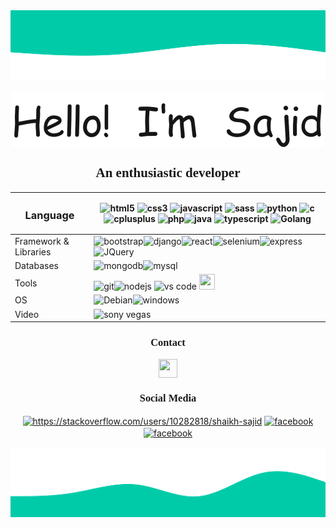 <img src="https://raw.githubusercontent.com/shaikhsajid1111/shaikhsajid1111/master/upper_wave.svg">
<p align="center">
<img src="https://github.com/shaikhsajid1111/shaikhsajid1111/blob/master/greeting.gif" align="center" >

<h2 align="center" style="font-family: 'Verdana';">An enthusiastic developer</h2>
<p>
<center>


| <h3>Language</h3> | <img src="https://www.flaticon.com/svg/static/icons/svg/226/226269.svg" alt="html5" width="25" height="25"/> <img src="https://www.flaticon.com/svg/static/icons/svg/732/732190.svg" alt="css3" width="25" height="25"/> <img src="https://www.flaticon.com/svg/static/icons/svg/919/919828.svg" alt="javascript" width="25" height="25"/> <img src="https://www.flaticon.com/svg/static/icons/svg/919/919831.svg" alt="sass" width="25" height="25"/> <img src="https://upload.wikimedia.org/wikipedia/commons/thumb/c/c3/Python-logo-notext.svg/110px-Python-logo-notext.svg.png" alt="python" width="25" height="25"/> <img src="https://img.icons8.com/color/344/c-programming.png" alt="c" width="25" height="25"/> <img src="https://www.flaticon.com/svg/static/icons/svg/919/919841.svg" alt="cplusplus" width="25" height="25"/> <img src="https://www.php.net//images/logos/new-php-logo.svg" alt="php" width="25" height="25"/><img src="https://www.vectorlogo.zone/logos/java/java-icon.svg" alt="java" width="25" height="25"/> <img src="https://upload.wikimedia.org/wikipedia/commons/4/4c/Typescript_logo_2020.svg" alt="typescript" width="25" height="25"/>  <img src="https://blog.golang.org/go-brand/Go-Logo/SVG/Go-Logo_Fuchsia.svg" alt="Golang" width="25" height="25"/> |  
| ---------| --------------------- |
| Framework & Libraries |<img src="https://upload.wikimedia.org/wikipedia/commons/thumb/b/b2/Bootstrap_logo.svg/512px-Bootstrap_logo.svg.png" alt="bootstrap" width="25" height="25"/><img src="https://static.djangoproject.com/img/logos/django-logo-positive.svg" alt="django" width="25" height="25"/><img src="https://upload.wikimedia.org/wikipedia/commons/a/a7/React-icon.svg" alt="react" width="25" height="25"/><img src="https://cdn.worldvectorlogo.com/logos/selenium-logo.svg" alt="selenium" width="25" height="25" /><img src="https://www.vectorlogo.zone/logos/expressjs/expressjs-ar21.svg" alt="express" width="25" height="25"/><img src="https://upload.wikimedia.org/wikipedia/commons/8/83/Jquery-icon.svg" alt="JQuery" width="25" height="25">|
| Databases |<img src="https://www.vectorlogo.zone/logos/mongodb/mongodb-icon.svg" alt="mongodb" width="25" height="25"/><img src="https://www.vectorlogo.zone/logos/mysql/mysql-official.svg" alt="mysql" width="25" height="25"/> |
| Tools | <img src="https://www.vectorlogo.zone/logos/git-scm/git-scm-icon.svg" alt="git" width="25" height="25"/><img src="https://img.icons8.com/color/344/nodejs.png" alt="nodejs" width="25" height="25"/> <img src="https://cdn.worldvectorlogo.com/logos/visual-studio-code-1.svg" alt="vs code" width="25" height="25"/> <img src="https://www.vectorlogo.zone/logos/getpostman/getpostman-icon.svg" width="25" height="25"> | 
| OS | <img src="https://www.debian.org/logos/openlogo-nd.svg" alt="Debian" width="25" height="25"><img src="https://upload.wikimedia.org/wikipedia/commons/5/5f/Windows_logo_-_2012.svg" alt="windows" width="25" height="25">|
| Video | <img src="https://upload.wikimedia.org/wikipedia/commons/3/39/Vegas_Pro_15.0.png" alt="sony vegas" width="25" height="25"/>| 
</center>



 
 

</p>


<h3 align="center" style="font-family: 'Ubuntu';"> Contact </h3>
<p align="center">
<a href="mailto:shaikhsajid11112000@gmail.com"><img src="https://upload.wikimedia.org/wikipedia/commons/4/45/New_Logo_Gmail.svg" align="center" height="30" width="30" /></a>
</p>

<h3 align="center" style="font-family: 'Ubuntu';"> Social Media </h3>
<p align="center">
<a href="https://instagram.com/shaikhsajid1111" target="_blank"><img align="center" src="https://upload.wikimedia.org/wikipedia/commons/1/13/CIS-A2K_Instagram_Icon_%28Pink%29.svg" alt="https://stackoverflow.com/users/10282818/shaikh-sajid" height="30" width="30" /></a>
<a href="https://facebook.com/shaikhsajid1111"><img align="center" src="https://upload.wikimedia.org/wikipedia/commons/5/51/Facebook_f_logo_%282019%29.svg" alt="facebook" height="30" width="30"/></a>
<a href="https://twitter.com/shaikhsajid1111"><img align="center" src="https://seeklogo.net/wp-content/uploads/2016/11/twitter-icon-circle-blue-logo-preview.png" alt="facebook" height="30" width="30" /></a>


</p>

<img src="https://raw.githubusercontent.com/shaikhsajid1111/shaikhsajid1111/master/lower_wave.svg"/>


